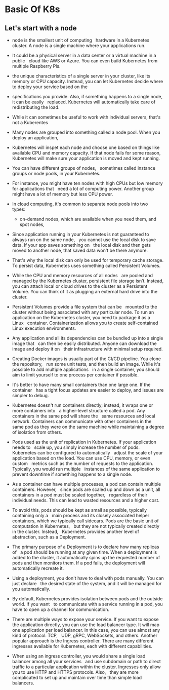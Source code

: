 # Basic Of K8s

## Let's start with a node

- node is the smallest unit of computing  
hardware in a Kubernetes cluster. A node is
a single machine where your applications run.

- It could be a physical server in a data
center or a virtual machine in a public  
cloud like AWS or Azure. You can even build
Kubernetes from multiple Raspberry Pis.

- the unique characteristics of a single server in
your cluster, like its memory or CPU capacity.
Instead, you can let Kubernetes decide
where to deploy your service based on the  

- specifications you provide. Also, if something
happens to a single node, it can be easily  
replaced. Kubernetes will automatically
take care of redistributing the load.

- While it can sometimes be useful to work with
individual servers, that's not a Kuberentes  

- Many nodes are grouped into something called
a node pool. When you deploy an application,  

- Kubernetes will inspet each node
and choose one based on things like  
available CPU and memory capacity.
If that node fails for some reason,  
Kubernetes will make sure your
application is moved and kept running.

- You can have different groups of nodes,  
sometimes called instance groups
or node pools, in your Kubernetes.

- For instance, you might have ten nodes with
high CPUs but low memory for applications that  
need a lot of computing power. Another group
might have a lot of memory but less CPU power.

- In cloud computing, it's common to
separate node pools into two types:  

  - on-demand nodes, which are available
    when you need them, and spot nodes,  

- Since application running in your Kubernetes is
not guaranteed to always run on the same node,  
you cannot use the local disk to save
data. If your app saves something on  
the local disk and then gets moved to another
node, that saved data won't be there anymore.

- That's why the local disk can only
be used for temporary cache storage.
To persist data, Kubernetes uses
something called Persistent Volumes.  

- While the CPU and memory resources of all nodes  
are pooled and managed by the Kubernetes
cluster, persistent file storage isn’t.
Instead, you can attach local or cloud
drives to the cluster as a Persistent  
Volume. You can think of it as plugging
an external hard drive into the cluster.

- Persistent Volumes provide
a file system that can be  
mounted to the cluster without being
associated with any particular node.
To run an application on the Kubernetes
cluster, you need to package it as a Linux  
container. Containerization allows you to create
self-contained Linux execution environments.

- Any application and all its dependencies
can be bundled up into a single image that  
can then be easily distributed. Anyone
can download the image and deploy it on  
their infrastructure with minimal setup required.

- Creating Docker images is usually part of
the CI/CD pipeline. You clone the repository,  
run some unit tests, and then build an image.
While it's possible to add multiple applications  
in a single container, you should aim to limit
yourself to one process per container if possible.

- It's better to have many small containers
than one large one. If the container  
has a tight focus updates are easier to
deploy, and issues are simpler to debug.

- Kubernetes doesn't run containers directly;
instead, it wraps one or more containers into  
a higher-level structure called a pod. Any
containers in the same pod will share the  
same resources and local network. Containers
can communicate with other containers in the  
same pod as they were on the same machine while
maintaining a degree of isolation from others.

- Pods used as the unit of replication in
Kubernetes. If your application needs to  
scale up, you simply increase the number of pods.
Kubernetes can be configured to automatically  
adjust the scale of your application based on
the load. You can use CPU, memory, or even custom  
metrics such as the number of requests to the
application. Typically, you would run multiple  
instances of the same application to prevent
downtime if something happens to a single node.

- As a container can have multiple processes, a
pod can contain multiple containers. However,  
since pods are scaled up and down as a unit,
all containers in a pod must be scaled together,  
regardless of their individual needs. This can
lead to wasted resources and a higher cost.

- To avoid this, pods should be kept as small
as possible, typically containing only a  
main process and its closely associated helper
containers, which we typically call sidecars.
Pods are the basic unit of
computation in Kubernetes,  
but they are not typically created
directly in the cluster. Instead,  
Kubernetes provides another level of
abstraction, such as a Deployment.

- The primary purpose of a Deployment
is to declare how many replicas of  
a pod should be running at any given time.
When a deployment is added to the cluster, it
automatically spins up the requested number of  
pods and then monitors them. If a pod fails,
the deployment will automatically recreate it.

- Using a deployment, you don't have to deal
with pods manually. You can just declare  
the desired state of the system, and it
will be managed for you automatically.

- By default, Kubernetes provides isolation
between pods and the outside world. If you want  
to communicate with a service running in a pod,
you have to open up a channel for communication.

- There are multiple ways to expose your service.
If you want to expose the application directly,
you can use the load balancer type. It will map  
one application per load balancer. In this case,
you can use almost any kind of protocol: TCP,  
UDP, gRPC, WebSockets, and others.
Another popular approach is the Ingress
controller. There are many different  
ingresses available for Kubernetes,
each with different capabilities.

- When using an ingress controller, you would share
a single load balancer among all your services  
and use subdomain or path to direct traffic to
a particular application within the cluster.
Ingresses only allow you to use
HTTP and HTTPS protocols. Also,  
they are more complicated to set up and
maintain over time than simple load balancers.
